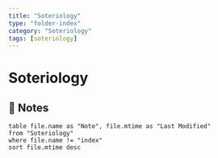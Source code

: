 ```yaml
---
title: "Soteriology"
type: "folder-index"
category: "Soteriology"
tags: [soteriology]
---
```


# Soteriology

## 📄 Notes
```dataview
table file.name as "Note", file.mtime as "Last Modified"
from "Soteriology"
where file.name != "index"
sort file.mtime desc
```
